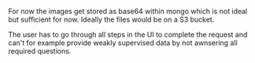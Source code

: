 For now the images get stored as base64 within mongo which is not ideal but sufficient for now.
Ideally the files would be on a S3 bucket.


The user has to go through all steps in the UI to complete the request and can't for example provide weakly supervised data by not awnsering all required questions.
